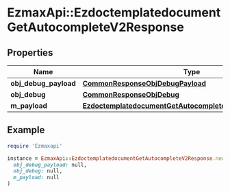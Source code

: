 # EzmaxApi::EzdoctemplatedocumentGetAutocompleteV2Response

## Properties

| Name | Type | Description | Notes |
| ---- | ---- | ----------- | ----- |
| **obj_debug_payload** | [**CommonResponseObjDebugPayload**](CommonResponseObjDebugPayload.md) |  |  |
| **obj_debug** | [**CommonResponseObjDebug**](CommonResponseObjDebug.md) |  | [optional] |
| **m_payload** | [**EzdoctemplatedocumentGetAutocompleteV2ResponseMPayload**](EzdoctemplatedocumentGetAutocompleteV2ResponseMPayload.md) |  |  |

## Example

```ruby
require 'Ezmaxapi'

instance = EzmaxApi::EzdoctemplatedocumentGetAutocompleteV2Response.new(
  obj_debug_payload: null,
  obj_debug: null,
  m_payload: null
)
```

